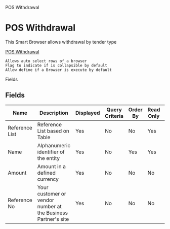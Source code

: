 
POS Withdrawal
# POS Withdrawal


This Smart Browser allows withdrawal by tender type

[POS Withdrawal](../../functional-guide/process/process-c_pos-withdrawal.md)

```
Allows auto select rows of a browser
Flag to indicate if is collapsible by default
Allow define if a Browser is execute by default
```
Fields
## Fields




Name           | Description                                                   | Displayed | Query Criteria | Order By | Read Only | Mandatory
-------------- | ------------------------------------------------------------- | --------- | -------------- | -------- | --------- | ---------
Reference List | Reference List based on Table                                 | Yes       | No             | No       | Yes       | No       
Name           | Alphanumeric identifier of the entity                         | Yes       | No             | Yes      | Yes       | No       
Amount         | Amount in a defined currency                                  | Yes       | No             | No       | No        | No       
Reference No   | Your customer or vendor number at the Business Partner's site | Yes       | No             | No       | No        | No       
